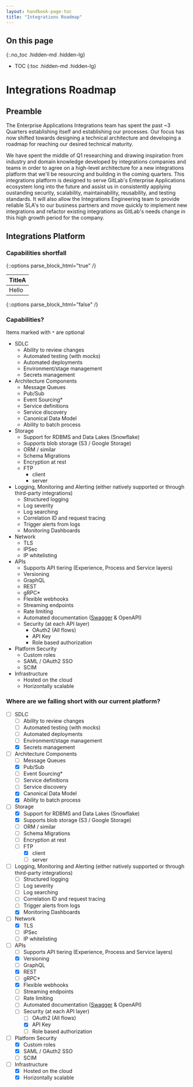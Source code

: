 ```yaml
---
layout: handbook-page-toc
title: "Integrations Roadmap"
---
```


<link rel="stylesheet" type="text/css" href="/stylesheets/biztech.css" />

<style>
#capabilities-table td .bg-green {
    background-color: green;
}
</style>

## On this page
{:.no_toc .hidden-md .hidden-lg}

- TOC
{:toc .hidden-md .hidden-lg}

# Integrations Roadmap
## Preamble
The Enterprise Applications Integrations team has spent the past ~3 Quarters establishing itself and establishing our processes. 
Our focus has now shifted towards designing a technical architecture and developing a roadmap for reaching our desired technical maturity.

We have spent the middle of Q1 researching and drawing inspiration from industry and domain knowledge developed by integrations companies and teams in order
to agree on a high-level architecture for a new integrations platform that we'll be resourcing and building in the coming quarters.
This integrations platform is designed to serve GitLab's Enterprise Applications ecosystem long into the future and assist us in consistently applying oustanding security, scalability, maintainability, reusability, and testing standards. It will also allow the Integrations Engineering team to provide reliable SLA's to our business partners and move quickly to implement new integrations and refactor existing integrations as GitLab's needs change in this high growth period for the company.

## Integrations Platform

### Capabilities shortfall

{::options parse_block_html="true" /}

<table id="capabilities-table">
    <thead>
        <tr>
            <th>TitleA</th>
        </tr>
    <thead>
    <tbody>
        <tr>
            <td class="bg-green">Hello</td>
        </tr>
    </tbody>
</table>

{::options parse_block_html="false" /}

### Capabilities?
Items marked with `*` are optional

- SDLC
    - Ability to review changes
    - Automated testing (with mocks)
    - Automated deployments
    - Environment/stage management
    - Secrets management
- Architecture Components
    - Message Queues
    - Pub/Sub
    - Event Sourcing*
    - Service definitions
    - Service discovery
    - Canonical Data Model
    - Ability to batch process
- Storage
    - Support for RDBMS and Data Lakes (Snowflake)
    - Supports blob storage (S3 / Google Storage)
    - ORM / similar
    - Schema Migrations
    - Encryption at rest
    - FTP
        - client
        - server
- Logging, Monitoring and Alerting (either natively supported or through third-party integrations)
    - Structured logging
    - Log severity
    - Log searching
    - Correlation ID and request tracing
    - Trigger alerts from logs
    - Monitoring Dashboards
- Network
    - TLS
    - IPSec
    - IP whitelisting
- APIs
    - Supports API tiering (Experience, Process and Service layers)
    - Versioning
    - GraphQL
    - REST
    - gRPC*
    - Flexible webhooks
    - Streaming endpoints
    - Rate limiting
    - Automated documentation ([Swagger](https://swagger.io/) & OpenAPI)
    - Security (at each API layer)
        - OAuth2 (All flows)
        - API Key
        - Role based authorization
- Platform Security
    - Custom roles
    - SAML / OAuth2 SSO
    - SCIM
- Infrastructure
    - Hosted on the cloud
    - Horizontally scalable

### Where are we falling short with our current platform?

- [ ] SDLC
    - [ ] Ability to review changes
    - [ ] Automated testing (with mocks)
    - [ ] Automated deployments
    - [ ] Environment/stage management
    - [x] Secrets management
- [ ] Architecture Components
    - [ ] Message Queues
    - [x] Pub/Sub
    - [ ] Event Sourcing*
    - [ ] Service definitions
    - [ ] Service discovery
    - [x] Canonical Data Model
    - [x] Ability to batch process
- [ ] Storage
    - [x] Support for RDBMS and Data Lakes (Snowflake)
    - [x] Supports blob storage (S3 / Google Storage)
    - [ ] ORM / similar
    - [ ] Schema Migrations
    - [ ] Encryption at rest
    - [ ] FTP
        - [x] client
        - [ ] server
- [ ] Logging, Monitoring and Alerting (either natively supported or through third-party integrations)
    - [ ] Structured logging
    - [ ] Log severity
    - [ ] Log searching
    - [ ] Correlation ID and request tracing
    - [ ] Trigger alerts from logs
    - [x] Monitoring Dashboards
- [ ] Network
    - [x] TLS
    - [ ] IPSec
    - [ ] IP whitelisting
- [ ] APIs
    - [ ] Supports API tiering (Experience, Process and Service layers)
    - [x] Versioning
    - [ ] GraphQL
    - [x] REST
    - [ ] gRPC*
    - [x] Flexible webhooks
    - [ ] Streaming endpoints
    - [ ] Rate limiting
    - [ ] Automated documentation ([Swagger](https://swagger.io/) & OpenAPI)
    - [ ] Security (at each API layer)
        - [ ] OAuth2 (All flows)
        - [x] API Key
        - [ ] Role based authorization
- [ ] Platform Security
    - [x] Custom roles
    - [x] SAML / OAuth2 SSO
    - [ ] SCIM
- [ ] Infrastructure
    - [x] Hosted on the cloud
    - [x] Horizontally scalable
